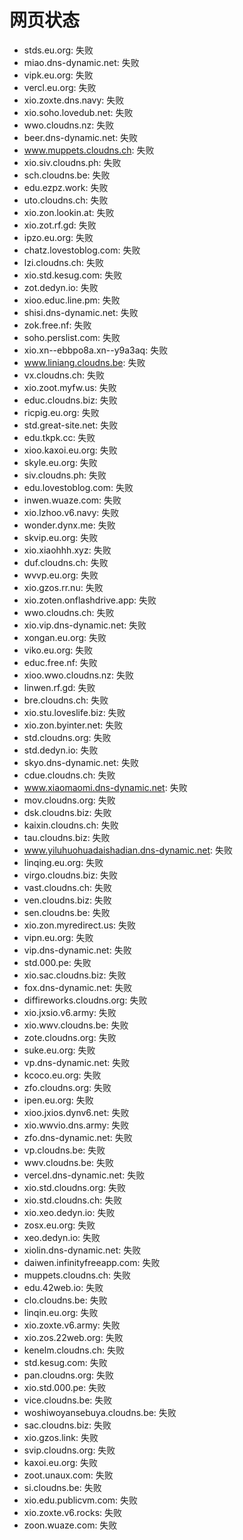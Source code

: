 # 网页状态
- stds.eu.org: 失败
- miao.dns-dynamic.net: 失败
- vipk.eu.org: 失败
- vercl.eu.org: 失败
- xio.zoxte.dns.navy: 失败
- xio.soho.lovedub.net: 失败
- wwo.cloudns.nz: 失败
- beer.dns-dynamic.net: 失败
- www.muppets.cloudns.ch: 失败
- xio.siv.cloudns.ph: 失败
- sch.cloudns.be: 失败
- edu.ezpz.work: 失败
- uto.cloudns.ch: 失败
- xio.zon.lookin.at: 失败
- xio.zot.rf.gd: 失败
- ipzo.eu.org: 失败
- chatz.lovestoblog.com: 失败
- lzi.cloudns.ch: 失败
- xio.std.kesug.com: 失败
- zot.dedyn.io: 失败
- xioo.educ.line.pm: 失败
- shisi.dns-dynamic.net: 失败
- zok.free.nf: 失败
- soho.perslist.com: 失败
- xio.xn--ebbpo8a.xn--y9a3aq: 失败
- www.liniang.cloudns.be: 失败
- vx.cloudns.ch: 失败
- xio.zoot.myfw.us: 失败
- educ.cloudns.biz: 失败
- ricpig.eu.org: 失败
- std.great-site.net: 失败
- edu.tkpk.cc: 失败
- xioo.kaxoi.eu.org: 失败
- skyle.eu.org: 失败
- siv.cloudns.ph: 失败
- edu.lovestoblog.com: 失败
- inwen.wuaze.com: 失败
- xio.lzhoo.v6.navy: 失败
- wonder.dynx.me: 失败
- skvip.eu.org: 失败
- xio.xiaohhh.xyz: 失败
- duf.cloudns.ch: 失败
- wvvp.eu.org: 失败
- xio.gzos.rr.nu: 失败
- xio.zoten.onflashdrive.app: 失败
- wwo.cloudns.ch: 失败
- xio.vip.dns-dynamic.net: 失败
- xongan.eu.org: 失败
- viko.eu.org: 失败
- educ.free.nf: 失败
- xioo.wwo.cloudns.nz: 失败
- linwen.rf.gd: 失败
- bre.cloudns.ch: 失败
- xio.stu.loveslife.biz: 失败
- xio.zon.byinter.net: 失败
- std.cloudns.org: 失败
- std.dedyn.io: 失败
- skyo.dns-dynamic.net: 失败
- cdue.cloudns.ch: 失败
- www.xiaomaomi.dns-dynamic.net: 失败
- mov.cloudns.org: 失败
- dsk.cloudns.biz: 失败
- kaixin.cloudns.ch: 失败
- tau.cloudns.biz: 失败
- www.yiluhuohuadaishadian.dns-dynamic.net: 失败
- linqing.eu.org: 失败
- virgo.cloudns.biz: 失败
- vast.cloudns.ch: 失败
- ven.cloudns.biz: 失败
- sen.cloudns.be: 失败
- xio.zon.myredirect.us: 失败
- vipn.eu.org: 失败
- vip.dns-dynamic.net: 失败
- std.000.pe: 失败
- xio.sac.cloudns.biz: 失败
- fox.dns-dynamic.net: 失败
- diffireworks.cloudns.org: 失败
- xio.jxsio.v6.army: 失败
- xio.wwv.cloudns.be: 失败
- zote.cloudns.org: 失败
- suke.eu.org: 失败
- vp.dns-dynamic.net: 失败
- kcoco.eu.org: 失败
- zfo.cloudns.org: 失败
- ipen.eu.org: 失败
- xioo.jxios.dynv6.net: 失败
- xio.wwvio.dns.army: 失败
- zfo.dns-dynamic.net: 失败
- vp.cloudns.be: 失败
- wwv.cloudns.be: 失败
- vercel.dns-dynamic.net: 失败
- xio.std.cloudns.org: 失败
- xio.std.cloudns.ch: 失败
- xio.xeo.dedyn.io: 失败
- zosx.eu.org: 失败
- xeo.dedyn.io: 失败
- xiolin.dns-dynamic.net: 失败
- daiwen.infinityfreeapp.com: 失败
- muppets.cloudns.ch: 失败
- edu.42web.io: 失败
- clo.cloudns.be: 失败
- linqin.eu.org: 失败
- xio.zoxte.v6.army: 失败
- xio.zos.22web.org: 失败
- kenelm.cloudns.ch: 失败
- std.kesug.com: 失败
- pan.cloudns.org: 失败
- xio.std.000.pe: 失败
- vice.cloudns.be: 失败
- woshiwoyansebuya.cloudns.be: 失败
- sac.cloudns.biz: 失败
- xio.gzos.link: 失败
- svip.cloudns.org: 失败
- kaxoi.eu.org: 失败
- zoot.unaux.com: 失败
- si.cloudns.be: 失败
- xio.edu.publicvm.com: 失败
- xio.zoxte.v6.rocks: 失败
- zoon.wuaze.com: 失败
